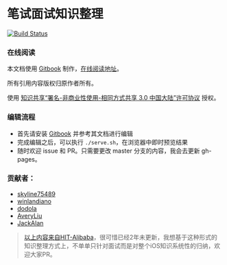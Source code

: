 笔试面试知识整理
================

[![Build Status](https://travis-ci.org/HIT-Alibaba/interview.svg?branch=master)](https://travis-ci.org/HIT-Alibaba/interview)

### 在线阅读

本文档使用 [Gitbook](https://github.com/GitbookIO/gitbook) 制作，[在线阅读地址](http://hit-alibaba.github.io/interview/index.html)。

所有引用内容版权归原作者所有。

使用 [知识共享“署名-非商业性使用-相同方式共享 3.0 中国大陆”许可协议](https://creativecommons.org/licenses/by-nc-sa/3.0/cn/) 授权。

### 编辑流程

* 首先请安装 [Gitbook](https://github.com/GitbookIO/gitbook/blob/master/docs/setup.md) 并参考其文档进行编辑
* 完成编辑之后，可以执行 `./serve.sh`，在浏览器中即时预览结果
* 随时欢迎 issue 和 PR。只需要更改 master 分支的内容，我会去更新 gh-pages。
 
### 贡献者：

* [skyline75489](https://github.com/skyline75489)
* [winlandiano](https://github.com/winlandiano)
* [dodola](https://github.com/dodola)
* [AveryLiu](https://github.com/AveryLiu)
* [JackAlan](https://github.com/AlanMelody)

> [以上内容来自HIT-Alibaba](https://github.com/HIT-Alibaba/interview)，很可惜已经2年未更新，我想基于这种形式的知识整理方式上，不单单只针对面试而是对整个iOS知识系统性的归纳，欢迎大家PR。
